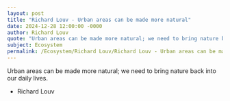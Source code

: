 ```yaml
---
layout: post
title: "Richard Louv - Urban areas can be made more natural"
date: 2024-12-28 12:00:00 -0000
author: Richard Louv
quote: "Urban areas can be made more natural; we need to bring nature back into our daily lives."
subject: Ecosystem
permalink: /Ecosystem/Richard Louv/Richard Louv - Urban areas can be made more natural
---
```


Urban areas can be made more natural; we need to bring nature back into our daily lives.

- Richard Louv
